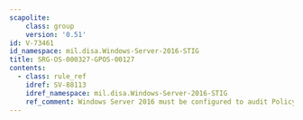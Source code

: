 ```yaml
---
scapolite:
    class: group
    version: '0.51'
id: V-73461
id_namespace: mil.disa.Windows-Server-2016-STIG
title: SRG-OS-000327-GPOS-00127
contents:
  - class: rule_ref
    idref: SV-88113
    idref_namespace: mil.disa.Windows-Server-2016-STIG
    ref_comment: Windows Server 2016 must be configured to audit Policy Chan ...
---
```


